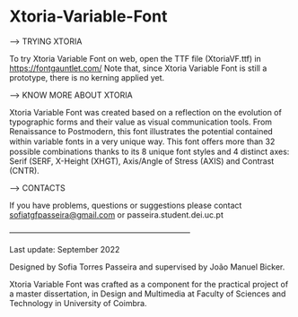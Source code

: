 # Xtoria-Variable-Font


--> TRYING XTORIA

  To try Xtoria Variable Font on web, open the TTF file (XtoriaVF.ttf) in https://fontgauntlet.com/
  Note that, since Xtoria Variable Font is still a prototype, there is no kerning applied yet.



--> KNOW MORE ABOUT XTORIA 

  Xtoria Variable Font was created based on a reflection on the evolution of typographic forms and their value as visual communication tools.
  From Renaissance to Postmodern, this font illustrates the potential contained within variable fonts in a very unique way. 
  This font oﬀers more than 32 possible combinations thanks to its 8 unique font styles and 4 distinct axes: Serif (SERF, X-Height (XHGT), Axis/Angle of Stress (AXIS) and Contrast (CNTR).


--> CONTACTS

  If you have problems, questions or suggestions please contact sofiatgfpasseira@gmail.com or passeira.student.dei.uc.pt
  
  
 ———————————————————————
 
 Last update: September 2022
 
 Designed by Sofia Torres Passeira and supervised by João Manuel Bicker.
 
 Xtoria Variable Font was crafted as a component for the practical project of a master dissertation, in Design and Multimedia at Faculty of Sciences 
 and Technology in University of Coimbra.
